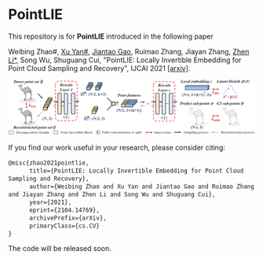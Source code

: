 # PointLIE

This repository is for **PointLIE** introduced in the following paper

Weibing Zhao#, [Xu Yan#](https://github.com/yanx27), [Jiantao Gao](https://github.com/Gao-JT), Ruimao Zhang, Jiayan Zhang, [Zhen Li*](https://mypage.cuhk.edu.cn/academics/lizhen/), Song Wu, Shuguang Cui, "PointLIE: Locally Invertible Embedding for Point Cloud Sampling and Recovery", IJCAI 2021 [[arxiv]](https://arxiv.org/pdf/2104.14769.pdf).
 
![](figures/figure3.png)

If you find our work useful in your research, please consider citing:
```
@misc{zhao2021pointlie,
      title={PointLIE: Locally Invertible Embedding for Point Cloud Sampling and Recovery}, 
      author={Weibing Zhao and Xu Yan and Jiantao Gao and Ruimao Zhang and Jiayan Zhang and Zhen Li and Song Wu and Shuguang Cui},
      year={2021},
      eprint={2104.14769},
      archivePrefix={arXiv},
      primaryClass={cs.CV}
}
```

The code will be released soon.
